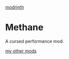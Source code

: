 [modrinth](https://modrinth.com/mod/methane)

# Methane
A cursed performance mod.

[my other mods](https://github.com/stars/AnOpenSauceDev/lists/my-mods)
